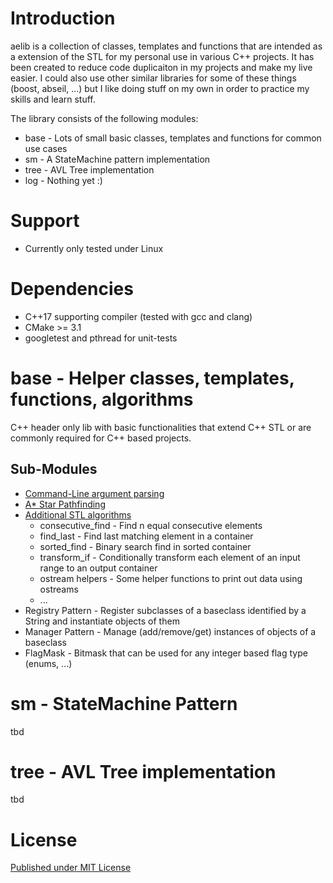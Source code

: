 # Introduction

aelib is a collection of classes, templates and functions that are intended as a extension
of the STL for my personal use in various C++ projects. It has been created to reduce code
duplicaiton in my projects and make my live easier.
I could also use other similar libraries for some of these things (boost, abseil, ...) but
I like doing stuff on my own in order to practice my skills and learn stuff.

The library consists of the following modules:

* base - Lots of small basic classes, templates and functions for common use cases
* sm -  A StateMachine pattern implementation
* tree - AVL Tree implementation
* log - Nothing yet :)

# Support

* Currently only tested under Linux

# Dependencies

* C++17 supporting compiler (tested with gcc and clang)
* CMake >= 3.1
* googletest and pthread for unit-tests

# base - Helper classes, templates, functions, algorithms

C++ header only lib with basic functionalities that extend C++ STL or are commonly required
for C++ based projects.

## Sub-Modules

* [Command-Line argument parsing](base/doc/argparser.md)
* [A* Star Pathfinding](base/doc/astar.md)
* [Additional STL algorithms](base/doc/algorithms.md)
    * consecutive_find - Find n equal consecutive elements
    * find_last - Find last matching element in a container
    * sorted_find - Binary search find in sorted container
    * transform_if - Conditionally transform each element of an input range to an output container
    * ostream helpers - Some helper functions to print out data using ostreams
    * ...
* Registry Pattern - Register subclasses of a baseclass identified by a String and instantiate objects of them
* Manager Pattern - Manage (add/remove/get) instances of objects of a baseclass
* FlagMask - Bitmask that can be used for any integer based flag type (enums, ...)

# sm - StateMachine Pattern

tbd

# tree - AVL Tree implementation

tbd

# License

[Published under MIT License](LICENSE)